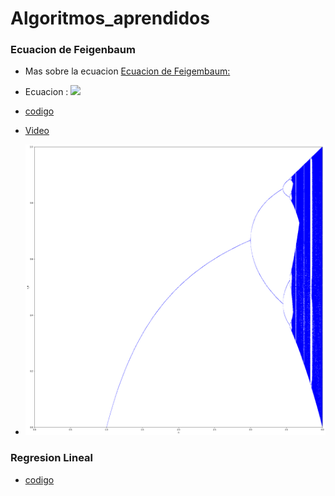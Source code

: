 # Algoritmos_aprendidos

### Ecuacion de Feigenbaum

- Mas sobre la ecuacion [Ecuacion de Feigembaum:](https://es.wikipedia.org/wiki/Aplicaci%C3%B3n_log%C3%ADstica)

- Ecuacion : <img src="https://latex.codecogs.com/gif.latex?x_n=rx_n(1-x_n)" /> 

- [codigo](./CodeFeigenbaum/Feigenbaum2.py)

- [Video](https://www.youtube.com/watch?v=ovJcsL7vyrk&t=2s)

- ![](./Images/Feigembaum.png)

### Regresion Lineal 

- [codigo](./lineal/linearRegressionAlgorithm.ipynb)

